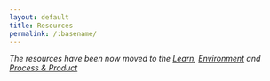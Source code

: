 ```yaml
---
layout: default
title: Resources
permalink: /:basename/
---
```


<main class="page" id="site-content">

_The resources have been now moved to the [Learn](/learn), [Environment](/environment) and [Process & Product](/process)_

</main>

